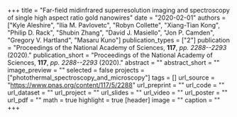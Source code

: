 +++
title = "Far-field midinfrared superresolution imaging and spectroscopy of single high aspect ratio gold nanowires"
date = "2020-02-01"
authors = ["Kyle Aleshire", "Ilia M. Pavlovetc", "Robyn Collette", "Xiang-Tian Kong", "Philip D. Rack", "Shubin Zhang", "David J. Masiello", "Jon P. Camden", "Gregory V. Hartland", "Masaru Kuno"]
publication_types = ["2"]
publication = "Proceedings of the National Academy of Sciences, **117**, _pp. 2288--2293_ (2020)."
publication_short = "Proceedings of the National Academy of Sciences, **117**, _pp. 2288--2293_ (2020)."
abstract = ""
abstract_short = ""
image_preview = ""
selected = false
projects = ["photothermal_spectroscopy_and_microscopy"]
tags = []
url_source = "https://www.pnas.org/content/117/5/2288"
url_preprint = ""
url_code = ""
url_dataset = ""
url_project = ""
url_slides = ""
url_video = ""
url_poster = ""
url_pdf = ""
math = true
highlight = true
[header]
image = ""
caption = ""
+++
